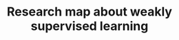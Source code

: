 ---
layout: page
title: Research map about weakly supervised learning
permalink: /weakly_supervised_learning/
---